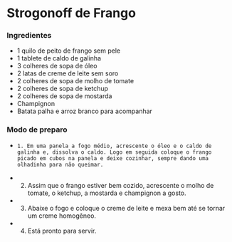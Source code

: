 # Strogonoff de Frango

### Ingredientes

-    1 quilo de peito de frango sem pele
-    1 tablete de caldo de galinha
-    3 colheres de sopa de óleo
-    2 latas de creme de leite sem soro
-    2 colheres de sopa de molho de tomate
-    2 colheres de sopa de ketchup
-    2 colheres de sopa de mostarda
-    Champignon
-    Batata palha e arroz branco para acompanhar

### Modo de preparo

-     1. Em uma panela a fogo médio, acrescente o óleo e o caldo de galinha e, dissolva o caldo. Logo em seguida coloque o frango picado em cubos na panela e deixe cozinhar, sempre dando uma olhadinha para não queimar.
-    2. Assim que o frango estiver bem cozido, acrescente o molho de tomate, o ketchup, a mostarda e champignon a gosto.
-    3. Abaixe o fogo e coloque o creme de leite e mexa bem até se tornar um creme homogêneo.
-    4. Está pronto para servir. 
